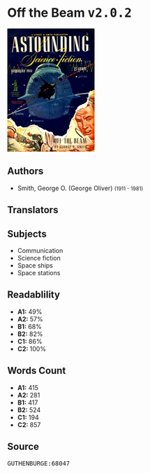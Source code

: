 # Off the Beam <kbd>v2.0.2</kbd>

![](./cover.medium.jpg "")

## Authors


 - Smith, George O. (George Oliver) <small>(1911 - 1981)</small>

## Translators



## Subjects


 - Communication
 - Science fiction
 - Space ships
 - Space stations

## Readablility


 - **A1:** 49%
 - **A2:** 57%
 - **B1:** 68%
 - **B2:** 82%
 - **C1:** 86%
 - **C2:** 100%

## Words Count


 - **A1:** 415
 - **A2:** 281
 - **B1:** 417
 - **B2:** 524
 - **C1:** 194
 - **C2:** 857

## Source


<kbd>GUTHENBURGE:68047</kbd>
